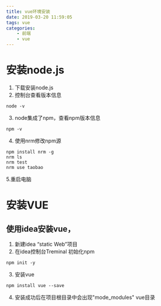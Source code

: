 ```yaml
---
title: vue环境安装
date: 2019-03-20 11:59:05
tags: vue
categories: 
    - 前端
    - vue
---
```


# 安装node.js
1. 下载安装node.js
2. 控制台查看版本信息
```
node -v
```
3. node集成了npm，查看npm版本信息
```
npm -v
```
4. 使用nrm修改npm源
```
npm install nrm -g
nrm ls
nrm test 
nrm use taobao
```
5.重启电脑
# 安装VUE
## 使用idea安装vue，
1. 新建idea “static Web”项目
2. 在idea控制台Treminal 初始化npm
```
npm init -y
```
3. 安装vue
```
npm install vue --save
```
4. 安装成功后在项目根目录中会出现"mode_modules"  vue目录